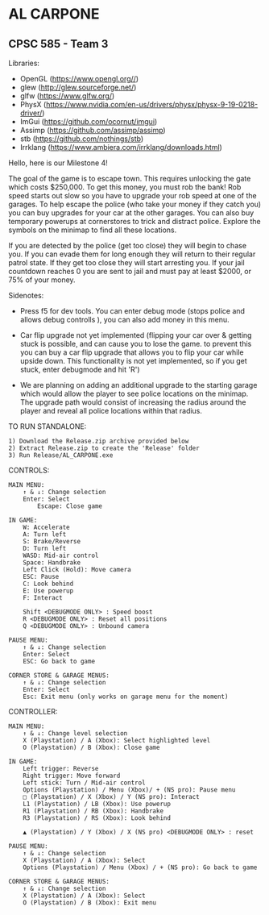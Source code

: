# AL CARPONE
## CPSC 585 - Team 3


Libraries:
- OpenGL (https://www.opengl.org//)
- glew (http://glew.sourceforge.net/)
- glfw (https://www.glfw.org/)
- PhysX (https://www.nvidia.com/en-us/drivers/physx/physx-9-19-0218-driver/)
- ImGui (https://github.com/ocornut/imgui)
- Assimp (https://github.com/assimp/assimp)
- stb (https://github.com/nothings/stb)
- Irrklang (https://www.ambiera.com/irrklang/downloads.html)

Hello, here is our Milestone 4!

The goal of the game is to escape town. This requires unlocking the gate which costs $250,000. To get this money, you must rob the bank! Rob speed starts out slow so you have to upgrade your rob speed at one of the garages. To help escape the police (who take your money if they catch you) you can buy upgrades for your car at the other garages. You can also buy temporary powerups at cornerstores to trick and distract police. Explore the symbols on the minimap to find all these locations. 


If you are detected by the police (get too close) they will begin to chase you. If you can evade them for long enough they will return to their regular patrol state. If they get too close they will start arresting you. If your jail countdown reaches 0 you are sent to jail and must pay at least $2000, or 75% of your money.

Sidenotes: 
-	Press f5 for dev tools. You can enter debug mode (stops police and allows debug controlls <see Controls>), you can also add money in this menu.

-	Car flip upgrade not yet implemented (flipping your car over & getting stuck is possible, and can cause you to lose the game. to prevent this you can
	buy a car flip upgrade that allows you to flip your car while upside down. This functionality is not yet implemented, so if you get stuck, enter debugmode 
	and hit 'R')

- 	We are planning on adding an additional upgrade to the starting garage which would allow the player to see police locations on the minimap. The upgrade path 
	would consist of increasing the radius around the player and reveal all police locations within that radius.


TO RUN STANDALONE:

	1) Download the Release.zip archive provided below
	2) Extract Release.zip to create the 'Release' folder
	3) Run Release/AL_CARPONE.exe
	
CONTROLS:

	MAIN MENU:
		↑ & ↓: Change selection
		Enter: Select
	        Escape: Close game

	IN GAME:
		W: Accelerate
		A: Turn left
		S: Brake/Reverse
		D: Turn left
		WASD: Mid-air control
		Space: Handbrake
		Left Click (Hold): Move camera
		ESC: Pause
		C: Look behind
		E: Use powerup
		F: Interact
	
		Shift <DEBUGMODE ONLY> : Speed boost
		R <DEBUGMODE ONLY> : Reset all positions
		Q <DEBUGMODE ONLY> : Unbound camera
		
	PAUSE MENU:
		↑ & ↓: Change selection
		Enter: Select
		ESC: Go back to game
	
	CORNER STORE & GARAGE MENUS:
		↑ & ↓: Change selection
		Enter: Select
		Esc: Exit menu (only works on garage menu for the moment)

CONTROLLER:

	MAIN MENU:
		↑ & ↓: Change level selection
		X (Playstation) / A (Xbox): Select highlighted level
		O (Playstation) / B (Xbox): Close game
	
	IN GAME:
		Left trigger: Reverse
		Right trigger: Move forward
		Left stick: Turn / Mid-air control
		Options (Playstation) / Menu (Xbox)/ + (NS pro): Pause menu
		□ (Playstation) / X (Xbox) / Y (NS pro): Interact
		L1 (Playstation) / LB (Xbox): Use powerup
		R1 (Playstation) / RB (Xbox): Handbrake
		R3 (Playstation) / RS (Xbox): Look behind
	
		▲ (Playstation) / Y (Xbox) / X (NS pro) <DEBUGMODE ONLY> : reset
	
	PAUSE MENU:
		↑ & ↓: Change selection
		X (Playstation) / A (Xbox): Select
		Options (Playstation) / Menu (Xbox) / + (NS pro): Go back to game
	
	CORNER STORE & GARAGE MENUS:
		↑ & ↓: Change selection
		X (Playstation) / A (Xbox): Select
		O (Playstation) / B (Xbox): Exit menu
		
	
